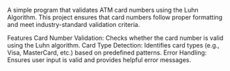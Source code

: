 A simple program that validates ATM card numbers using the Luhn Algorithm. This project ensures that card numbers follow proper formatting and meet industry-standard validation criteria.

Features
Card Number Validation: Checks whether the card number is valid using the Luhn algorithm.
Card Type Detection: Identifies card types (e.g., Visa, MasterCard, etc.) based on predefined patterns.
Error Handling: Ensures user input is valid and provides helpful error messages.
